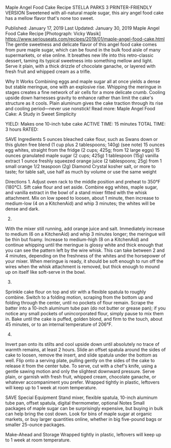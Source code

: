 Maple Angel Food Cake Recipe
STELLA PARKS
3     PRINTER-FRIENDLY VERSION
Sweetened with all-natural maple sugar, this airy angel food cake has a mellow flavor that's none too sweet.

Published: January 17, 2019 Last Updated: January 30, 2019
Maple Angel Food Cake Recipe
[Photograph: Vicky Wasik]
https://www.seriouseats.com/recipes/2019/01/maple-angel-food-cake.html
The gentle sweetness and delicate flavor of this angel food cake comes from pure maple sugar, which can be found in the bulk food aisle of many supermarkets, or else online. It breathes new life into this retro-classic dessert, taming its typical sweetness into something mellow and light. Serve it plain, with a thick drizzle of chocolate ganache, or layered with fresh fruit and whipped cream as a trifle.

Why It Works
Combining eggs and maple sugar all at once yields a dense but stable meringue, one with an explosive rise.
Whipping the meringue in stages creates a fine network of air cells for a more delicate crumb.
Cooling upside down harnesses gravity to enhance rather than limit the cake's structure as it cools.
Plain aluminum gives the cake traction through its rise and cooling period—never use nonstick!
Read more: Maple Angel Food Cake: A Study in Sweet Simplicity

YIELD:
Makes one 10-inch tube cake
ACTIVE TIME:
15 minutes
TOTAL TIME:
3 hours
RATED:
    
 SAVE
Ingredients
5 ounces bleached cake flour, such as Swans down or this gluten free blend (1 cup plus 2 tablespoons; 140g) (see note)
15 ounces egg whites, straight from the fridge (2 cups; 425g; from 12 large eggs)
15 ounces granulated maple sugar (2 cups; 425g)
1 tablespoon (15g) vanilla extract
1 ounce freshly squeezed orange juice (2 tablespoons; 25g) from 1 small orange
1/2 teaspoon (2g) Diamond Crystal kosher salt, or more to taste; for table salt, use half as much by volume or use the same weight

Directions
1.
Adjust oven rack to the middle position and preheat to 350°F (180°C). Sift cake flour and set aside. Combine egg whites, maple sugar, and vanilla extract in the bowl of a stand mixer fitted with the whisk attachment. Mix on low speed to loosen, about 1 minute, then increase to medium-low (4 on a KitchenAid) and whip 3 minutes; the whites will be dense and dark.

2.
With the mixer still running, add orange juice and salt. Immediately increase to medium (6 on a KitchenAid) and whip 3 minutes longer; the meringue will be thin but foamy. Increase to medium-high (8 on a KitchenAid) and continue whipping until the meringue is glossy white and thick enough that you can see the pattern left by the wire whisk. This can take between 2 and 4 minutes, depending on the freshness of the whites and the horsepower of your mixer. When meringue is ready, it should be soft enough to run off the wires when the whisk attachment is removed, but thick enough to mound up on itself like soft-serve in the bowl.

3.
Sprinkle cake flour on top and stir with a flexible spatula to roughly combine. Switch to a folding motion, scraping from the bottom up and folding through the center, until no pockets of flour remain. Scrape the batter into a 10-inch aluminum tube pan (do not butter or grease pan); if you notice any small pockets of unincorporated flour, simply pause to mix them in. Bake until the cake is puffed, golden blond, and firm to the touch, about 45 minutes, or to an internal temperature of 206°F.

4.
Invert pan onto its stilts and cool upside down until absolutely no trace of warmth remains, at least 2 hours. Slide an offset spatula around the sides of cake to loosen, remove the insert, and slide spatula under the bottom as well. Flip onto a serving plate, pulling gently on the sides of the cake to release it from the center tube. To serve, cut with a chef's knife, using a gentle sawing motion and only the slightest downward pressure. Serve plain, or garnish with fresh fruit, whipped cream, chocolate ganache, or whatever accompaniment you prefer. Wrapped tightly in plastic, leftovers will keep up to 1 week at room temperature.

 SAVE
Special Equipment
Stand mixer, flexible spatula, 10-inch aluminum tube pan, offset spatula, digital thermometer, optional
Notes
Small packages of maple sugar can be surprisingly expensive, but buying in bulk can help bring the cost down. Look for bins of maple sugar at organic markets, or buy larger quantities online, whether in big five-pound bags or smaller 25-ounce packages.

Make-Ahead and Storage
Wrapped tightly in plastic, leftovers will keep up to 1 week at room temperature.